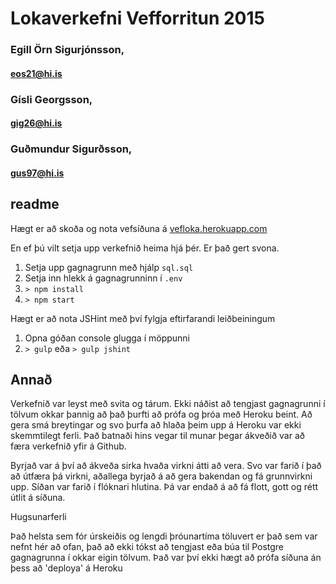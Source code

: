 # Lokaverkefni Vefforritun 2015
### Egill Örn Sigurjónsson,
#### eos21@hi.is
### Gísli Georgsson,
#### gig26@hi.is
### Guðmundur Sigurðsson, 
#### gus97@hi.is

## readme
Hægt er að skoða og nota vefsíðuna á [vefloka.herokuapp.com](https://vefloka.herokuapp.com/)

En ef þú vilt setja upp verkefnið heima hjá þér. Er það gert svona.

1. Setja upp gagnagrunn með hjálp `sql.sql`
1. Setja inn hlekk á gagnagrunninn í `.env`
1. `> npm install`
1. `> npm start`

Hægt er að nota JSHint með því fylgja eftirfarandi leiðbeiningum

1. Opna góðan console glugga í möppunni
1. `> gulp` eða `> gulp jshint`

## Annað

Verkefnið var leyst með svita og tárum. Ekki náðist að tengjast gagnagrunni
í tölvum okkar þannig að það þurfti að prófa og þróa með Heroku beint. Að 
gera smá breytingar og svo þurfa að hlaða þeim upp á Heroku var ekki 
skemmtilegt ferli. Það batnaði hins vegar til munar þegar ákveðið var að
færa verkefnið yfir á Github.

Byrjað var á því að ákveða sirka hvaða virkni átti að vera. Svo var farið í það
að útfæra þá virkni, aðallega byrjað á að gera bakendan og fá grunnvirkni upp.
Síðan var farið í flóknari hlutina. Þá var endað á að fá flott, gott og rétt
útlit á síðuna.

Hugsunarferli

Það helsta sem fór úrskeiðis og lengdi þróunartíma töluvert er það sem var nefnt
hér að ofan, það að ekki tókst að tengjast eða búa til Postgre gagnagrunna í
okkar eigin tölvum. Það var því ekki hægt að prófa síðuna án þess að 'deploya'
á Heroku